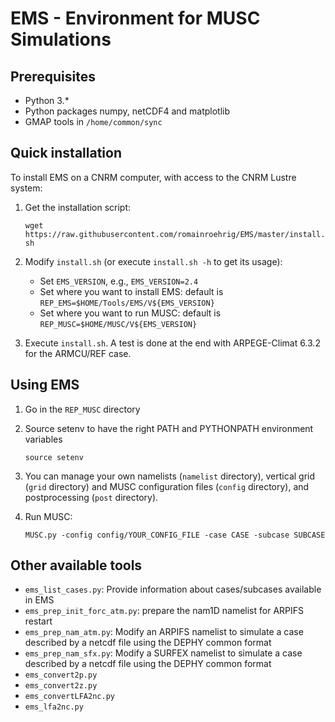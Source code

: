 # EMS - Environment for MUSC Simulations

## Prerequisites

* Python 3.\*
* Python packages numpy, netCDF4 and matplotlib
* GMAP tools in `/home/common/sync`

## Quick installation
To install EMS on a CNRM computer, with access to the CNRM Lustre system:
1. Get the installation script: 

   `wget https://raw.githubusercontent.com/romainroehrig/EMS/master/install.sh`

2. Modify `install.sh`  (or execute `install.sh -h` to get its usage):

   * Set `EMS_VERSION`, e.g., `EMS_VERSION=2.4`
   * Set where you want to install EMS: default is `REP_EMS=$HOME/Tools/EMS/V${EMS_VERSION}`
   * Set where you want to run MUSC: default is `REP_MUSC=$HOME/MUSC/V${EMS_VERSION}`

3. Execute `install.sh`. A test is done at the end with ARPEGE-Climat 6.3.2 for the ARMCU/REF case.

## Using EMS
1. Go in the `REP_MUSC` directory
2. Source setenv to have the right PATH and PYTHONPATH environment variables

   `source setenv`

3. You can manage your own namelists (`namelist` directory), vertical grid (`grid` directory) and MUSC configuration files (`config` directory), and postprocessing (`post` directory).

4. Run MUSC:

   `MUSC.py -config config/YOUR_CONFIG_FILE -case CASE -subcase SUBCASE`

## Other available tools

* `ems_list_cases.py`: Provide information about cases/subcases available in EMS
* `ems_prep_init_forc_atm.py`: prepare the nam1D namelist for ARPIFS restart
* `ems_prep_nam_atm.py`: Modify an ARPIFS namelist to simulate a case described by a netcdf file using the DEPHY common format
* `ems_prep_nam_sfx.py`: Modify a SURFEX namelist to simulate a case described by a netcdf file using the DEPHY common format
* `ems_convert2p.py`
* `ems_convert2z.py`
* `ems_convertLFA2nc.py`
* `ems_lfa2nc.py`
